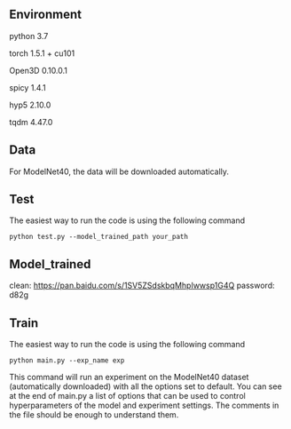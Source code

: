 ## Environment
python 3.7

torch 1.5.1 + cu101

Open3D 0.10.0.1

spicy 1.4.1

hyp5 2.10.0

tqdm 4.47.0

## Data

For ModelNet40, the data will be downloaded automatically.

## Test
The easiest way to run the code is using the following command
```
python test.py --model_trained_path your_path
```

## Model_trained

clean: https://pan.baidu.com/s/1SV5ZSdskbqMhpIwwsp1G4Q password: d82g

## Train

The easiest way to run the code is using the following command
```
python main.py --exp_name exp
```
This command will run an experiment on the ModelNet40 dataset (automatically downloaded) with all the options set to default. You can see at the end of main.py a list of options that can be used to control hyperparameters of the model and experiment settings. The comments in the file should be enough to understand them.

